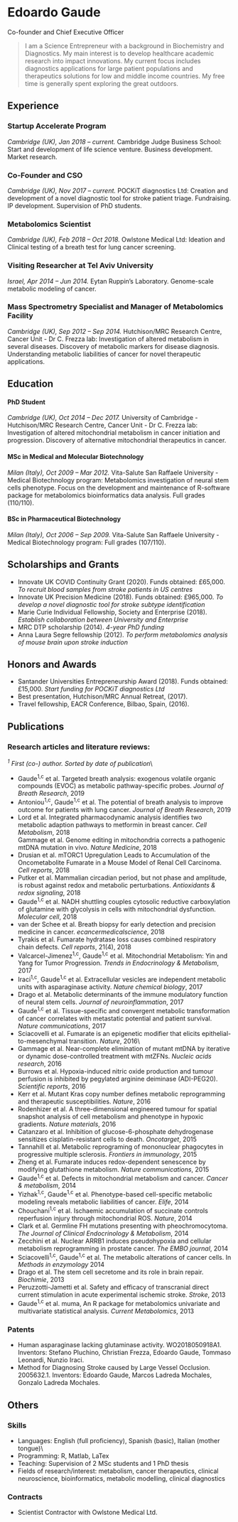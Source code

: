 # Edoardo Gaude

Co-founder and Chief Executive Officer

> I am a Science Entrepreneur with a background in Biochemistry and Diagnostics. My main interest is to develop healthcare academic research into impact innovations. My current focus includes diagnostics applications for large patient populations and therapeutics solutions for low and middle income countries. My free time is generally spent exploring the great outdoors.

## Experience

### Startup Accelerate Program

*Cambridge (UK), Jan 2018 – current.* Cambridge Judge Business School: Start and development of life science venture. Business development. Market research.

### Co-Founder and CSO

*Cambridge (UK), Nov 2017 – current.* POCKiT diagnostics Ltd: Creation and development of a novel diagnostic tool for stroke patient triage. Fundraising. IP development. Supervision of PhD students.

### Metabolomics Scientist

*Cambridge (UK), Feb 2018 – Oct 2018.* Owlstone Medical Ltd: Ideation and Clinical testing of a breath test for lung cancer screening.

### Visiting Researcher at Tel Aviv University

*Israel, Apr 2014 – Jun 2014.* Eytan Ruppin’s Laboratory. Genome-scale metabolic modeling of cancer.

### Mass Spectrometry Specialist and Manager of Metabolomics Facility

*Cambridge (UK), Sep 2012 – Sep 2014.* Hutchison/MRC Research Centre, Cancer Unit - Dr C. Frezza lab: Investigation of altered metabolism in several diseases. Discovery of metabolic markers for disease diagnosis. Understanding metabolic liabilities of cancer for novel therapeutic applications.

## Education

#### PhD Student

*Cambridge (UK), Oct 2014 – Dec 2017.* University of Cambridge - Hutchison/MRC Research Centre, Cancer Unit - Dr C. Frezza lab: Investigation of altered mitochondrial metabolism in cancer initiation and progression. Discovery of alternative mitochondrial therapeutics in cancer.

#### MSc in Medical and Molecular Biotechnology

*Milan (Italy), Oct 2009 – Mar 2012.* Vita-Salute San Raffaele University - Medical Biotechnology program: Metabolomics investigation of neural stem cells phenotype. Focus on the development and maintenance of R-software package for metabolomics bioinformatics data analysis.
Full grades (110/110).

#### BSc in Pharmaceutical Biotechnology

*Milan (Italy), Oct 2006 – Sep 2009.* Vita-Salute San Raffaele University - Medical Biotechnology program: Full grades (107/110).

## Scholarships and Grants

* Innovate UK COVID Continuity Grant (2020). Funds obtained: £65,000. *To recruit blood samples from stroke patients in US centres*
* Innovate UK Precision Medicine (2018). Funds obtained: £965,000. *To develop a novel diagnostic tool for stroke subtype identification*
* Marie Curie Individual Fellowship, Society and Enterprise (2018). *Establish collaboration between University and Enterprise*
* MRC DTP scholarship (2014). *4-year PhD funding*
* Anna Laura Segre fellowship (2012). *To perform metabolomics analysis of mouse brain upon stroke induction*

## Honors and Awards

* Santander Universities Entrepreneurship Award (2018). Funds obtained: £15,000. *Start funding for POCKiT diagnostics Ltd*
* Best presentation, Hutchison/MRC Annual Retreat, (2017).
* Travel fellowship, EACR Conference, Bilbao, Spain, (2016).

## Publications

### Research articles and literature reviews:

*<sup>1</sup> First (co-) author. Sorted by date of publication*\
* Gaude<sup>1,c</sup> et al. Targeted breath analysis: exogenous volatile organic compounds (EVOC) as metabolic pathway-specific probes. *Journal of Breath Research*, 2019
* Antoniou<sup>1,c</sup>, Gaude<sup>1,c</sup> et al. The potential of breath analysis to improve outcome for patients with lung cancer. *Journal of Breath Research*, 2019
* Lord et al. Integrated pharmacodynamic analysis identifies two metabolic adaption pathways to metformin in breast cancer. *Cell Metabolism*, 2018\
Gammage et al. Genome editing in mitochondria corrects a pathogenic mtDNA mutation in vivo. *Nature Medicine*, 2018
* Drusian et al. mTORC1 Upregulation Leads to Accumulation of the Oncometabolite Fumarate in a Mouse Model of Renal Cell Carcinoma. *Cell reports*, 2018
* Putker et al. Mammalian circadian period, but not phase and amplitude, is robust against redox and metabolic perturbations. *Antioxidants & redox signaling*, 2018
* Gaude<sup>1,c</sup> et al. NADH shuttling couples cytosolic reductive carboxylation of glutamine with glycolysis in cells with mitochondrial dysfunction. *Molecular cell*, 2018
* van der Schee et al. Breath biopsy for early detection and precision medicine in cancer. *ecancermedicalscience*, 2018
* Tyrakis et al. Fumarate hydratase loss causes combined respiratory chain defects. *Cell reports*, 21(4), 2018
* Valcarcel-Jimenez<sup>1,c</sup>,  Gaude<sup>1,c</sup> et al. Mitochondrial Metabolism: Yin and Yang for Tumor Progression. *Trends in Endocrinology & Metabolism*, 2017
* Iraci<sup>1,c</sup>, Gaude<sup>1,c</sup> et al. Extracellular vesicles are independent metabolic units with asparaginase activity. *Nature chemical biology*, 2017
* Drago et al. Metabolic determinants of the immune modulatory function of neural stem cells. *Journal of neuroinflammation*, 2017
* Gaude<sup>1,c</sup> et al. Tissue-specific and convergent metabolic transformation of cancer correlates with metastatic potential and patient survival. *Nature communications*, 2017
* Sciacovelli et al. Fumarate is an epigenetic modifier that elicits epithelial-to-mesenchymal transition. *Nature*, 2016\
* Gammage et al. Near-complete elimination of mutant mtDNA by iterative or dynamic dose-controlled treatment with mtZFNs. *Nucleic acids research*, 2016
* Burrows et al. Hypoxia-induced nitric oxide production and tumour perfusion is inhibited by pegylated arginine deiminase (ADI-PEG20). *Scientific reports*, 2016
* Kerr et al. Mutant Kras copy number defines metabolic reprogramming and therapeutic susceptibilities. *Nature*, 2016
* Rodenhizer et al. A three-dimensional engineered tumour for spatial snapshot analysis of cell metabolism and phenotype in hypoxic gradients. *Nature materials*, 2016
* Catanzaro et al. Inhibition of glucose-6-phosphate dehydrogenase sensitizes cisplatin-resistant cells to death. *Oncotarget*, 2015
* Tannahill et al. Metabolic reprograming of mononuclear phagocytes in progressive multiple sclerosis. *Frontiers in immunology*, 2015
* Zheng et al. Fumarate induces redox-dependent senescence by modifying glutathione metabolism. *Nature communications*, 2015
* Gaude<sup>1,c</sup> et al. Defects in mitochondrial metabolism and cancer. *Cancer & metabolism*, 2014
* Yizhak<sup>1,c</sup>, Gaude<sup>1,c</sup> et al. Phenotype-based cell-specific metabolic modeling reveals metabolic liabilities of cancer. *Elife*, 2014
* Chouchani<sup>1,c</sup> et al. Ischaemic accumulation of succinate controls reperfusion injury through mitochondrial ROS. *Nature*, 2014
* Clark et al. Germline FH mutations presenting with pheochromocytoma. *The Journal of Clinical Endocrinology & Metabolism*, 2014
* Zecchini et al. Nuclear ARRB1 induces pseudohypoxia and cellular metabolism reprogramming in prostate cancer. *The EMBO journal*, 2014
* Sciacovelli<sup>1,c</sup>, Gaude<sup>1,c</sup> et al. The metabolic alterations of cancer cells. In *Methods in enzymology* 2014
* Drago et al. The stem cell secretome and its role in brain repair. *Biochimie*, 2013
* Peruzzotti-Jametti et al. Safety and efficacy of transcranial direct current stimulation in acute experimental ischemic stroke. *Stroke*, 2013
* Gaude<sup>1,c</sup> et al. muma, An R package for metabolomics univariate and multivariate statistical analysis. *Current Metabolomics*, 2013

### Patents

* Human asparaginase lacking glutaminase activity. WO2018050918A1. Inventors: Stefano Pluchino, Christian Frezza, Edoardo Gaude, Tommaso Leonardi, Nunzio Iraci.
* Method for Diagnosing Stroke caused by Large Vessel Occlusion. 2005632.1. Inventors: Edoardo Gaude, Marcos Ladreda Mochales, Gonzalo Ladreda Mochales.

## Others

### Skills

* Languages: English (full proficiency), Spanish (basic), Italian (mother tongue)\
* Programming: R, Matlab, LaTex
* Teaching: Supervision of 2 MSc students and 1 PhD thesis
* Fields of research/interest: metabolism, cancer therapeutics, clinical neuroscience, bioinformatics, metabolic modelling, clinical diagnostics

### Contracts

* Scientist Contractor with Owlstone Medical Ltd.
